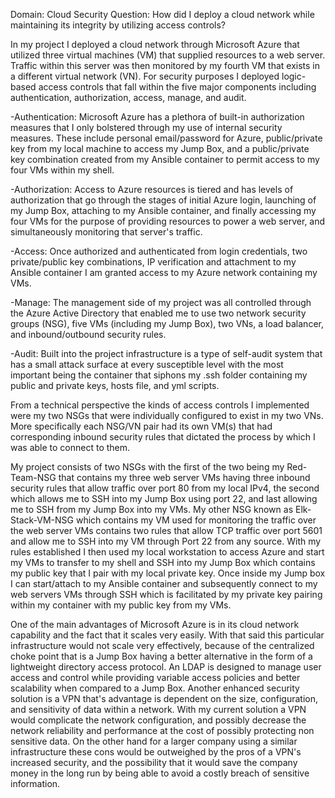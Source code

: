 Domain: Cloud Security
Question: How did I deploy a cloud network while maintaining its integrity by utilizing access controls?

   In my project I deployed a cloud network through Microsoft Azure that utilized three virtual machines (VM) that supplied resources to a web server. Traffic within this server was then monitored by my fourth VM that exists in a different virtual network (VN). For security purposes I deployed logic-based access controls that fall within the five major components including authentication, authorization, access, manage, and audit.
 
-Authentication: Microsoft Azure has a plethora of built-in authorization measures that I only bolstered through my use of internal security measures. These include personal email/password for Azure, public/private key from my local machine to access my Jump Box, and a public/private key combination created from my Ansible container to permit access to my four VMs within my shell.
 
-Authorization: Access to Azure resources is tiered and has levels of authorization that go through the stages of initial Azure login, launching of my Jump Box, attaching to my Ansible container, and finally accessing my four VMs for the purpose of providing resources to power a web server, and simultaneously monitoring that server's traffic.
 
-Access: Once authorized and authenticated from login credentials, two private/public key combinations, IP verification and attachment to my Ansible container I am granted access to my Azure network containing my VMs.

-Manage: The management side of my project was all controlled through the Azure Active Directory that enabled me to use two network security groups (NSG), five VMs (including my Jump Box), two VNs, a load balancer, and inbound/outbound security rules.
 
-Audit: Built into the project infrastructure is a type of self-audit system that has a small attack surface at every susceptible level with the most important being the container that siphons my .ssh folder containing my public and private keys, hosts file, and yml scripts.
  				
   From a technical perspective the kinds of access controls I implemented were my two NSGs that were individually configured to exist in my two VNs. More specifically each NSG/VN pair had its own VM(s) that had corresponding inbound security rules that dictated the process by which I was able to connect to them.
   
   My project consists of two NSGs with the first of the two being my Red-Team-NSG that contains my three web server VMs having three inbound security rules that allow traffic over port 80 from my local IPv4, the second which allows me to SSH into my Jump Box using port 22, and last allowing me to SSH from my Jump Box into my VMs. My other NSG known as Elk-Stack-VM-NSG which contains my VM used for monitoring the traffic over the web server VMs contains two rules that allow TCP traffic over port 5601 and allow me to SSH into my VM through Port 22 from any source. With my rules established I then used my local workstation to access Azure and start my VMs to transfer to my shell and SSH into my Jump Box which contains my public key that I pair with my local private key. Once inside my Jump box I can start/attach to my Ansible container and subsequently connect to my web servers VMs through SSH which is facilitated by my private key pairing within my container with my public key from my VMs.
   
   One of the main advantages of Microsoft Azure is in its cloud network capability and the fact that it scales very easily. With that said this particular infrastructure would not scale very effectively, because of the centralized choke point that is a Jump Box having a better alternative in the form of a lightweight directory access protocol. An LDAP is designed to manage user access and control while providing variable access policies and better scalability when compared to a Jump Box. Another enhanced security solution is a VPN that's advantage is dependent on the size, configuration, and sensitivity of data within a network. With my current solution a VPN would complicate the network configuration, and possibly decrease the network reliability and performance at the cost of possibly protecting non sensitive data. On the other hand for a larger company using a similar infrastructure these cons would be outweighed by the pros of a VPN's increased security, and the possibility that it would save the company money in the long run by being able to avoid a costly breach of sensitive information.

